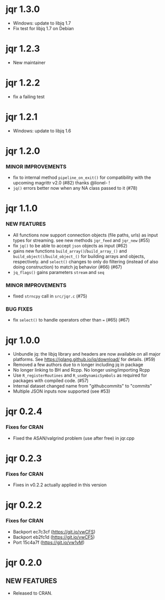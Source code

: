 jqr 1.3.0
=========

* Windows: update to libjq 1.7
* Fix test for libjq 1.7 on Debian

jqr 1.2.3
=========

* New maintainer

jqr 1.2.2
=========

* fix a failing test

jqr 1.2.1
=========

* Windows: update to libjq 1.6

jqr 1.2.0
=========

### MINOR IMPROVEMENTS

* fix to internal method `pipeline_on_exit()` for compatibility with the upcoming magrittr v2.0 (#82) thanks @lionel- !
* `jq()` errors better now when any NA class passed to it (#78)

jqr 1.1.0
=========

### NEW FEATURES

* All functions now support connection objects (file paths, urls) as input types for streaming. see new methods `jqr_feed` and `jqr_new` (#55)
* fix `jq()` to be able to accept `json` objects as input (#62)
* gains new functions `build_array()`/`build_array_()` and `build_object()`/`build_object_()` for building arrays and objects, respectively. and `select()` changes to only do filtering (instead of also doing construction) to match jq behavior (#66) (#67)
* `jq_flags()` gains parameters `stream` and `seq`

### MINOR IMPROVEMENTS

* fixed `strncpy` call in `src/jqr.c` (#75)

### BUG FIXES

* fix `select()` to handle operators other than `=` (#65) (#67)

jqr 1.0.0
=========

* Unbundle jq: the libjq library and headers are now available on all major platforms.
  See https://jqlang.github.io/jq/download/ for details. (#59)
* Removed a few authors due to n longer including jq in package
* No longer linking to BH and Rcpp. No longer using/importing Rcpp
* Use `R_registerRoutines` and `R_useDynamicSymbols` as required for 
packages with compiled code. (#57)
* Internal dataset changed name from "githubcommits" to "commits"
* Multiple JSON inputs now supported (see #53)

jqr 0.2.4
=========

### Fixes for CRAN

* Fixed the ASAN/valgrind problem (use after free) in jqr.cpp

jqr 0.2.3
=========

### Fixes for CRAN

* Fixes in v0.2.2 actually applied in this version

jqr 0.2.2
=========

### Fixes for CRAN

* Backport ec7c3cf (https://git.io/vwCFS)
* Backport eb2fc1d (https://git.io/vwCF5)
* Port 15c4a7f (https://git.io/vw1vM)

jqr 0.2.0
=========

## NEW FEATURES

* Released to CRAN.

